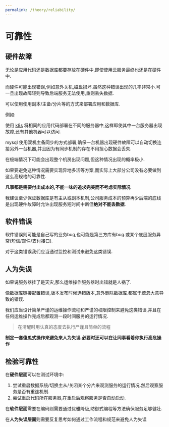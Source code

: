 ```yaml
---
permalink: /theory/reliability/
---
```

    
# 可靠性

## 硬件故障

无论是应用代码还是数据库都要存放在硬件中,即使使用云服务最终也还是在硬件中.

而硬件可能出现错误,例如意外关机,磁盘损坏.虽然这种错误出现的几率非常小.可一旦出现故障轻则导致后端服务无法使用,重则丢失数据.

可以使用使用副本/主备/分片等的方式来部署应用和数据库.

例如:

使用 [k8s](../ops/k8s.md) 将相同的应用代码部署在不同的服务器中,这样即使其中一台服务器出现故障,还有其他机器可以访问.

mysql 使用双机主备同步的方式部署,确保一台机器出现硬件故障可以自动切换连接另外一台机器,并且因为有同步机制的存在不用担心数据会丢失.

在极端情况下可能会出现整个机房出现问题,但这种情况出现的概率极小.

如果要避免这种情况需要实现异地多活等方案,而实际上大部分公司没有必要做到这么高规格的可靠性.

**凡事都是需要付出成本的,不能一味的追求完美而不考虑实际情况**

我建议至少保证数据库是有主从或副本机制,公司服务成本的预算再少后端的底线是出现硬件故障时允许出现服务短时间中断但**绝对不能丢数据**.

## 软件错误

软件错误则可能是自己写的业务bug,也可能是第三方库有bug.或某个底层服务异常(短信/邮件/支付接口).

对于这类错误我们应当通过监控和测试来避免这类错误.

## 人为失误

如果说服务器挂了是天灾,那么运维操作服务器时出错就是人祸了.

像数据库链接配置错误,版本发布时候选错版本,意外删除数据库.都属于疏忽大意导致的错误.

我们应当设计简单严谨的运维操作流程和严谨的权限控制来避免这类错误,并且在任何运维操作完成后都观测一段时间服务的运行情况.

> 在清醒时用认真的态度去执行严谨且简单的流程

**制定一套傻瓜式操作来避免来人为失误.必要时还可以在让同事看着你执行高危操作**

## 检验可靠性

在**硬件层面**可以在测试环境中:

1. 尝试重启数据系统/切换主从/关闭某个分片来观测服务的运行情况.然后观察服务是否有重连机制.
2. 尝试重启代码所在服务器,在重启后观察服务是否自动启动.

在**软件层面**需要在编码则需要通过优雅降级,防御式编程等方法确保服务足够健壮.

在**人为失误层面**则需要反复思考如何通过工作流程和规范来避免人为失误

